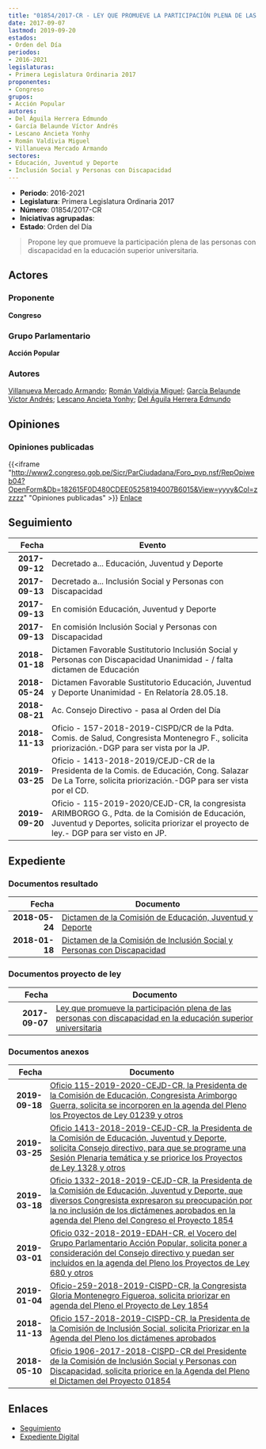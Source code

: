 ```yaml
---
title: "01854/2017-CR - LEY QUE PROMUEVE LA PARTICIPACIÓN PLENA DE LAS PERSONAS CON DISCAPACIDAD EN LA EDUCACIÓN SUPERIOR UNIVERSITARIA"
date: 2017-09-07
lastmod: 2019-09-20
estados:
- Orden del Día
periodos:
- 2016-2021
legislaturas:
- Primera Legislatura Ordinaria 2017
proponentes:
- Congreso
grupos:
- Acción Popular
autores:
- Del Águila Herrera Edmundo
- García Belaunde Víctor Andrés
- Lescano Ancieta Yonhy
- Román Valdivia Miguel
- Villanueva Mercado Armando
sectores:
- Educación, Juventud y Deporte
- Inclusión Social y Personas con Discapacidad
---
```

- **Periodo**: 2016-2021
- **Legislatura**: Primera Legislatura Ordinaria 2017
- **Número**: 01854/2017-CR
- **Iniciativas agrupadas**: 
- **Estado**: Orden del Día

> Propone ley que promueve la participación plena de las personas con discapacidad en la educación superior universitaria.


## Actores

### Proponente

**Congreso**

### Grupo Parlamentario

**Acción Popular**

### Autores

[Villanueva Mercado Armando](mailto:mailto:avillanuevam@congreso.gob.pe); [Román Valdivia Miguel](mailto:mailto:mroman@congreso.gob.pe); [García Belaunde Víctor Andrés](mailto:mailto:vgarciabelaunde@congreso.gob.pe); [Lescano Ancieta Yonhy](mailto:mailto:ylescano@congreso.gob.pe); [Del Águila Herrera Edmundo](mailto:mailto:edelaguila@congreso.gob.pe)

## Opiniones

### Opiniones publicadas

{{<iframe "http://www2.congreso.gob.pe/Sicr/ParCiudadana/Foro_pvp.nsf/RepOpiweb04?OpenForm&Db=182615F0D480CDEE05258194007B6015&View=yyyy&Col=zzzzz" "Opiniones publicadas" >}}
[Enlace](http://www2.congreso.gob.pe/Sicr/ParCiudadana/Foro_pvp.nsf/RepOpiweb04?OpenForm&Db=182615F0D480CDEE05258194007B6015&View=yyyy&Col=zzzzz)


## Seguimiento

| Fecha | Evento |
|------:|--------|
| **2017-09-12** | Decretado a... Educación, Juventud y Deporte |
| **2017-09-13** | Decretado a... Inclusión Social y Personas con Discapacidad |
| **2017-09-13** | En comisión Educación, Juventud y Deporte |
| **2017-09-13** | En comisión Inclusión Social y Personas con Discapacidad |
| **2018-01-18** | Dictamen Favorable Sustitutorio Inclusión Social y Personas con Discapacidad Unanimidad - / falta dictamen de Educación |
| **2018-05-24** | Dictamen Favorable Sustitutorio Educación, Juventud y Deporte Unanimidad - En Relatoría 28.05.18. |
| **2018-08-21** | Ac. Consejo Directivo - pasa al Orden del Día |
| **2018-11-13** | Oficio - 157-2018-2019-CISPD/CR de la Pdta. Comis. de Salud, Congresista Montenegro F., solicita priorización.-DGP para ser vista por la JP. |
| **2019-03-25** | Oficio - 1413-2018-2019/CEJD-CR de la Presidenta de la Comis. de Educación, Cong. Salazar De La Torre, solicita priorización.-DGP para ser vista por el CD. |
| **2019-09-20** | Oficio - 115-2019-2020/CEJD-CR, la congresista ARIMBORGO G., Pdta. de la Comisión de Educación, Juventud y Deportes, solicita priorizar el proyecto de ley.- DGP para ser visto en JP. |

## Expediente

### Documentos resultado

| Fecha | Documento |
|------:|-----------|
| **2018-05-24** | [Dictamen de la Comisión de Educación, Juventud y Deporte](http://www.leyes.congreso.gob.pe/Documentos/2016_2021/Dictamenes/Proyectos_de_Ley/01854DC10MAY20180524.pdf) |
| **2018-01-18** | [Dictamen de la Comisión de Inclusión Social y Personas con Discapacidad](http://www.leyes.congreso.gob.pe/Documentos/2016_2021/Dictamenes/Proyectos_de_Ley/01854DC13MAY20180118.pdf) |

### Documentos proyecto de ley

| Fecha | Documento |
|------:|-----------|
| **2017-09-07** | [Ley que promueve la participación plena de las personas con discapacidad en la educación superior universitaria](http://www.leyes.congreso.gob.pe/Documentos/2016_2021/Proyectos_de_Ley_y_de_Resoluciones_Legislativas/PL0185420170907.pdf) |

### Documentos anexos

| Fecha | Documento |
|------:|-----------|
| **2019-09-18** | [Oficio 115-2019-2020-CEJD-CR, la Presidenta de la Comisión de Educación, Congresista Arimborgo Guerra, solicita se incorporen en la agenda del Pleno los Proyectos de Ley 01239 y otros](http://www.leyes.congreso.gob.pe/Documentos/2016_2021/Oficios/Comisiones_Ordinarias/OFICIO-115-2019-2020-CEJD-CR.pdf) |
| **2019-03-25** | [Oficio 1413-2018-2019-CEJD-CR, la Presidenta de la Comisión de Educación, Juventud y Deporte, solicita Consejo directivo, para que se programe una Sesión Plenaria temática y se priorice los Proyectos de Ley 1328 y otros](http://www.leyes.congreso.gob.pe/Documentos/2016_2021/Oficios/Comisiones_Ordinarias/OFICIO-1413-2018-2019-CEJD-CR.pdf) |
| **2019-03-18** | [Oficio 1332-2018-2019-CEJD-CR, la Presidenta de la Comisión de Educación, Juventud y Deporte, que diversos Congresista expresaron su preocupación por la no inclusión de los dictámenes aprobados en la agenda del Pleno del Congreso el Proyecto 1854](http://www.leyes.congreso.gob.pe/Documentos/2016_2021/Oficios/Comisiones_Ordinarias/OFICIO-1332-2018-2019-CEJD-CR.pdf) |
| **2019-03-01** | [Oficio 032-2018-2019-EDAH-CR, el Vocero del Grupo Parlamentario Acción Popular, solicita poner a consideración del Consejo directivo y puedan ser incluidos en la agenda del Pleno los Proyectos de Ley 680 y otros](http://www.leyes.congreso.gob.pe/Documentos/2016_2021/Oficios/Grupos_Parlamentarios/OFICIO-032-2018-2019-EDAH-CR.pdf) |
| **2019-01-04** | [Oficio-259-2018-2019-CISPD-CR, la Congresista Gloria Montenegro Figueroa, solicita priorizar en agenda del Pleno el Proyecto de Ley 1854](http://www.leyes.congreso.gob.pe/Documentos/2016_2021/Oficios/Comisiones_Ordinarias/OFICIO-259-2018-2019-CISPD-CR.pdf) |
| **2018-11-13** | [Oficio 157-2018-2019-CISPD-CR, la Presidenta de la Comisión de Inclusión Social, solicita Priorizar en la Agenda del Pleno los dictámenes aprobados](http://www.leyes.congreso.gob.pe/Documentos/2016_2021/Oficios/Comisiones_Ordinarias/OFICIO-157-2018-2019-CISPD-CR.PDF) |
| **2018-05-10** | [Oficio 1906-2017-2018-CISPD-CR del Presidente de la Comisión de Inclusión Social y Personas con Discapacidad, solicita priorice en la Agenda del Pleno el Dictamen del Proyecto 01854](http://www.leyes.congreso.gob.pe/Documentos/2016_2021/Oficios/Comisiones_Ordinarias/OFICIO-1906-2017-2018-CISPD-CR.pdf) |

## Enlaces

- [Seguimiento](http://www2.congreso.gob.pe/Sicr/TraDocEstProc/CLProLey2016.nsf/f7fff46988ca05b1052578e100829cc7/87cdc51e957046b4052581940076b5c6?OpenDocument)
- [Expediente Digital](http://www2.congreso.gob.pe/Sicr/TraDocEstProc/Expvirt_2011.nsf/visbusqptramdoc1621/01854?opendocument)

